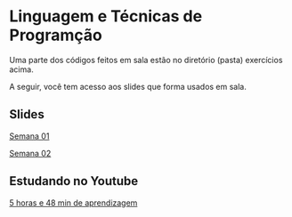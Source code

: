 # Linguagem e Técnicas de Programção
Uma parte dos códigos feitos em sala estão no diretório (pasta) exercícios acima.

A seguir, você tem acesso aos slides que forma usados em sala.

## Slides
[Semana 01](https://docs.google.com/presentation/d/1Vr7u0_TocwgluPt3fIZ73sPQ33LqsXAC8ycHHmNqx5o/edit?usp=sharing)

[Semana 02](https://docs.google.com/presentation/d/1l8ml6UFX2KS6f7SiWdPZ2pr3aeuKDWxA6OufGL5sSkQ/edit?usp=sharing)

## Estudando no Youtube
[5 horas e 48 min de aprendizagem](https://www.youtube.com/watch?v=ssJY5MDLjlo)

